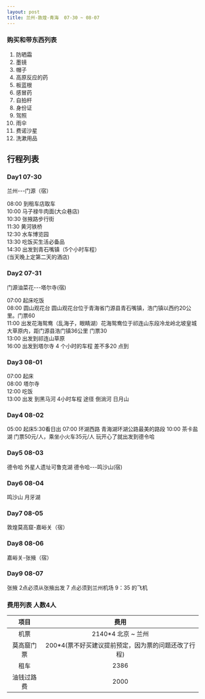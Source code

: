 ```yaml
---
layout: post
title: 兰州-敦煌-青海  07-30 ~ 08-07
---
```




### 购买和带东西列表

 1.  防晒霜
 2.  墨镜
 3.  帽子
 4.  高原反应的药
 5.  板蓝根
 6.  感冒药
 7.  自拍杆
 8.  身份证
 9.  驾照
 10. 雨伞
 11. 费诺沙星
 12. 洗漱用品

##  行程列表

### Day1   07-30

兰州---门源（宿）   

08:00 到租车店取车  
10:00 马子禄牛肉面(大众巷店)  
10:30 张掖路步行街  
11:30 黄河铁桥  
12:30 水车博览园  
13:30 吃饭买生活必备品  
14:30 出发到青石嘴镇（5个小时车程）  
(当天晚上定第二天的酒店)  

###  Day2  07-31

门源油菜花---塔尔寺(宿)

07:00 起床吃饭  
08:00 圆山观花台 圆山观花台位于青海省门源县青石嘴镇，浩门镇以西约20公里。门票60  
11:00 出发花海鸳鸯（乱海子，眼睛湖）花海鸳鸯位于祁连山东段冷龙岭北坡皇城大草原内，距门源县浩门镇36公里 门票30  
13:00 出发到祁连山草原  
16:00 出发到塔尔寺 4 个小时的车程  差不多20 点到   

###  Day3  08-01

07:00 起床  
08:00 塔尔寺  
12:00 吃饭  
13:00 出发  到黑马河  4小时车程 途径 倒淌河 日月山  

###  Day4  08-02

05:00  起床5:30看日出
07:00  环湖西路 青海湖环湖公路最美的路段
10:00  茶卡盐湖  门票50元/人，乘坐小火车35元/人
玩开心了就出发到德令哈

###  Day5  08-03

德令哈 外星人遗址可鲁克湖
德令哈---鸣沙山(宿)

###  Day6  08-04

鸣沙山  月牙湖  

### Day7   08-05

敦煌莫高窟-嘉峪关（宿）

### Day8   08-06

嘉峪关-张掖（宿）

###  Day9  08-07
 
张掖 2点必须从张掖出发 7 点必须到兰州机场 9：35 的飞机





### 费用列表 人数4人

| 项目 | 费用 |
|:-:|:-:|
| 机票 | 2140*4 北京 ~ 兰州 |
| 莫高窟门票 | 200*4(票不好买建议提前预定，因为票的问题还改了行程) |
| 租车 | 2386 |
| 油钱过路费 | 2000 |
